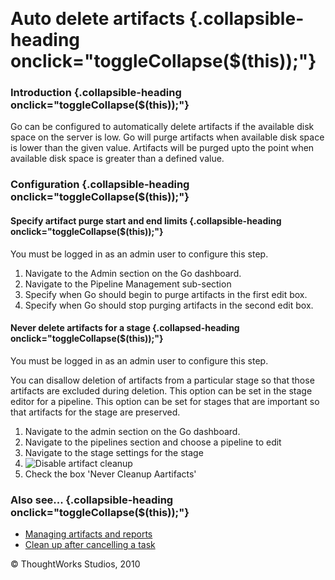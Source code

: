 
 

Auto delete artifacts {.collapsible-heading onclick="toggleCollapse($(this));"}
=====================

### Introduction {.collapsible-heading onclick="toggleCollapse($(this));"}

Go can be configured to automatically delete artifacts if the available
disk space on the server is low. Go will purge artifacts when available
disk space is lower than the given value. Artifacts will be purged upto
the point when available disk space is greater than a defined value.

### Configuration {.collapsible-heading onclick="toggleCollapse($(this));"}

#### Specify artifact purge start and end limits {.collapsible-heading onclick="toggleCollapse($(this));"}

You must be logged in as an admin user to configure this step.

1.  Navigate to the Admin section on the Go dashboard.
2.  Navigate to the Pipeline Management sub-section
3.  Specify when Go should begin to purge artifacts in the first edit
    box.
4.  Specify when Go should stop purging artifacts in the second edit
    box.

#### Never delete artifacts for a stage {.collapsed-heading onclick="toggleCollapse($(this));"}

You must be logged in as an admin user to configure this step.

You can disallow deletion of artifacts from a particular stage so that
those artifacts are excluded during deletion. This option can be set in
the stage editor for a pipeline. This option can be set for stages that
are important so that artifacts for the stage are preserved.

1.  Navigate to the admin section on the Go dashboard.
2.  Navigate to the pipelines section and choose a pipeline to edit
3.  Navigate to the stage settings for the stage
4.  ![Disable artifact
    cleanup](../resources/images/cruise/admin/artifact_disable_stage.png)
5.  Check the box 'Never Cleanup Aartifacts'

### Also see... {.collapsible-heading onclick="toggleCollapse($(this));"}

-   [Managing artifacts and
    reports](../configuration/managing_artifacts_and_reports.html)
-   [Clean up after cancelling a task](dev_clean_up_when_cancel.md)





© ThoughtWorks Studios, 2010

